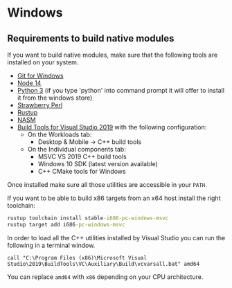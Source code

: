 # Windows

## Requirements to build native modules

If you want to build native modules, make sure that the following tools are installed on your system.

- [Git for Windows](https://git-scm.com/download/win)
- [Node 14](https://nodejs.org)
- [Python 3](https://www.python.org/downloads/) (if you type 'python' into command prompt it will offer to install it from the windows store)
- [Strawberry Perl](https://strawberryperl.com/)
- [Rustup](https://rustup.rs/)
- [NASM](https://www.nasm.us/)
- [Build Tools for Visual Studio 2019](https://visualstudio.microsoft.com/downloads/#build-tools-for-visual-studio-2019) with the following configuration:
  - On the Workloads tab:
    - Desktop & Mobile -> C++ build tools
  - On the Individual components tab:
    - MSVC VS 2019 C++ build tools
    - Windows 10 SDK (latest version available)
    - C++ CMake tools for Windows

Once installed make sure all those utilities are accessible in your `PATH`.

If you want to be able to build x86 targets from an x64 host install the right toolchain:
```cmd
rustup toolchain install stable-i686-pc-windows-msvc
rustup target add i686-pc-windows-msvc
```

In order to load all the C++ utilities installed by Visual Studio you can run the following in a terminal window.

```
call "C:\Program Files (x86)\Microsoft Visual Studio\2019\BuildTools\VC\Auxiliary\Build\vcvarsall.bat" amd64
```

You can replace `amd64` with `x86` depending on your CPU architecture.
